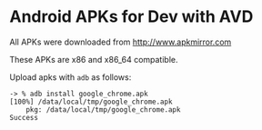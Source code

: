 # Android APKs for Dev with AVD

All APKs were downloaded from http://www.apkmirror.com

These APKs are x86 and x86_64 compatible.

Upload apks with `adb` as follows:

```
-> % adb install google_chrome.apk
[100%] /data/local/tmp/google_chrome.apk
	pkg: /data/local/tmp/google_chrome.apk
Success
```
